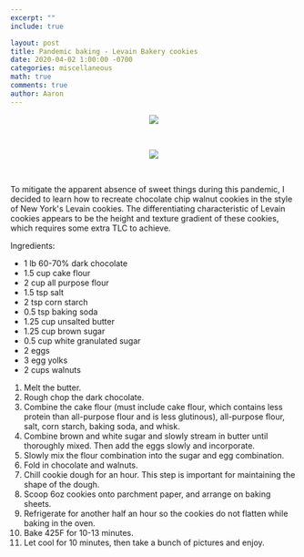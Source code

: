 ```yaml
---
excerpt: ""
include: true

layout: post
title: Pandemic baking - Levain Bakery cookies 
date: 2020-04-02 1:00:00 -0700
categories: miscellaneous
math: true
comments: true
author: Aaron
---
```


<center>
<figure>
  <img src="{{site.url}}/images/cookies.jpg" style="max-width: 300px; height: auto"/>
 </figure>
</center>

&nbsp;  

<center>
<figure>
  <img src="{{site.url}}/images/open_cookie.jpg" style="max-width: 300px; height: auto"/>
 </figure>
</center>

&nbsp;  

To mitigate the apparent absence of sweet things during this pandemic, I decided to learn how to recreate chocolate chip walnut cookies in the style of New York's Levain cookies. The differentiating characteristic of Levain cookies appears to be the height and texture gradient of these cookies, which requires some extra TLC to achieve.  

Ingredients:
* 1 lb 60-70% dark chocolate
* 1.5 cup cake flour
* 2 cup all purpose flour
* 1.5 tsp salt
* 2 tsp corn starch
* 0.5 tsp baking soda
* 1.25 cup unsalted butter 
* 1.25 cup brown sugar
* 0.5 cup white granulated sugar
* 2 eggs
* 3 egg yolks
* 2 cups walnuts

1. Melt the butter.  
2. Rough chop the dark chocolate.  
3. Combine the cake flour (must include cake flour, which contains less protein than all-purpose flour and is less glutinous), all-purpose flour, salt, corn starch, baking soda, and whisk.  
4. Combine brown and white sugar and slowly stream in butter until thoroughly mixed. Then add the eggs slowly and incorporate.  
5. Slowly mix the flour combination into the sugar and egg combination.  
6. Fold in chocolate and walnuts.  
7. Chill cookie dough for an hour. This step is important for maintaining the shape of the dough.  
8. Scoop 6oz cookies onto parchment paper, and arrange on baking sheets.  
9. Refrigerate for another half an hour so the cookies do not flatten while baking in the oven.  
10. Bake 425F for 10-13 minutes.  
11. Let cool for 10 minutes, then take a bunch of pictures and enjoy.  
